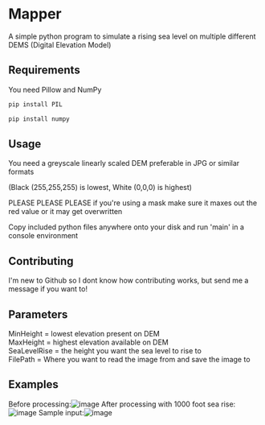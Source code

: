# Mapper

A simple python program to simulate a rising sea level on multiple different DEMS (Digital Elevation Model)

## Requirements

You need Pillow and NumPy
```bash
pip install PIL
```
```bash
pip install numpy
```
## Usage
You need a greyscale linearly scaled DEM preferable in JPG or similar formats  

(Black (255,255,255) is lowest, White (0,0,0)  is highest)

PLEASE PLEASE PLEASE if you're using a mask make sure it maxes out the red value or it may get overwritten

Copy included python files anywhere onto your disk and run 'main' in a console environment

## Contributing
I'm new to Github so I dont know how contributing works, but send me a message if you want to!

## Parameters
MinHeight = lowest elevation present on DEM  
MaxHeight = highest elevation available on DEM  
SeaLevelRise = the height you want the sea level to rise to  
FilePath = Where you want to read the image from and save the image to
## Examples
Before processing:![image](https://user-images.githubusercontent.com/91225760/142093365-ddf3829f-fe20-4fb1-a7d3-cbd0ac596a2b.png)
After processing with 1000 foot sea rise: ![image](https://user-images.githubusercontent.com/91225760/142093572-aaa0b160-6c71-411f-bdd8-7c3fa5f89ff4.png)
Sample input:![image](https://user-images.githubusercontent.com/91225760/142093720-68d29716-2729-47d1-a9b0-69f422cd863b.png)






